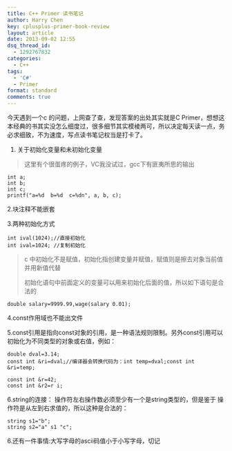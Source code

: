 ```yaml
---
title: C++ Primer 读书笔记
author: Harry Chen
key: cplusplus-primer-book-review
layout: article
date: 2013-09-02 12:55
dsq_thread_id:
  - 1292767832
categories:
  - C++
tags:
  - 'C#'
  - Primer
format: standard
comments: true
---
```


  今天遇到一个c 的问题，上网查了查，发现答案的出处其实就是C Primer，想想这本经典的书其实没怎么细度过，很多细节其实模棱两可，所以决定每天读一点，务必求细致，不为速度，写点读书笔记权当是打卡了。

  1. 关于初始化变量和未初始化变量

> 这里有个很蛋疼的例子，VC我没试过，gcc下有匪夷所思的输出

    int a;
    int b;
    int c;
    printf("a=%d  b=%d  c=%dn", a, b, c);

2.块注释不能嵌套

3.两种初始化方式


    int ival(1024);//直接初始化
    int ival=1024; //复制初始化

> c 中初始化不是赋值，初始化指创建变量并赋值，赋值则是擦去对象当前值并用新值代替
>
> 初始化语句中前面定义的变量可以用来初始化后面的值，所以如下语句是合法的


    double salary=9999.99,wage(salary 0.01);

4.const作用域也不能出文件

5.const引用是指向const对象的引用，是一种语法规则限制。另外const引用可以初始化为不同类型的对象或右值，例如：


    double dval=3.14;
    const int &ri=dval;//编译器会转换代码为：int temp=dval;const int &ri=temp;

    const int &r=42;
    const int &r2=r i;

6.string的连接： 操作符左右操作数必须至少有一个是string类型的，但是鉴于 操作符是从左到右求值的，所以这种是合法的：


    string s1="b";
    string s2="a" s1 "c";

6.还有一件事情:大写字母的ascii码值小于小写字母，切记
